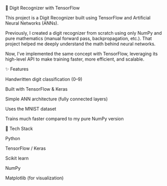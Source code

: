 🧠 Digit Recognizer with TensorFlow

This project is a Digit Recognizer built using TensorFlow and Artificial Neural Networks (ANNs).

Previously, I created a digit recognizer from scratch using only NumPy and pure mathematics (manual forward pass, backpropagation, etc.). That project helped me deeply understand the math behind neural networks.

Now, I’ve implemented the same concept with TensorFlow, leveraging its high-level API to make training faster, more efficient, and scalable.

✨ Features

Handwritten digit classification (0–9)

Built with TensorFlow & Keras

Simple ANN architecture (fully connected layers)

Uses the MNIST dataset

Trains much faster compared to my pure NumPy version

🚀 Tech Stack

Python

TensorFlow / Keras

Scikit learn

NumPy

Matplotlib (for visualization)
